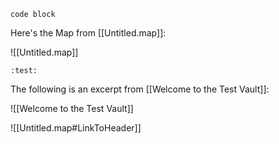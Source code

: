 ```
code block
```

Here's the Map from [[Untitled.map]]:

![[Untitled.map]]

`:test:` 

The following is an excerpt from [[Welcome to the Test Vault]]:

![[Welcome to the Test Vault]]

![[Untitled.map#LinkToHeader]]